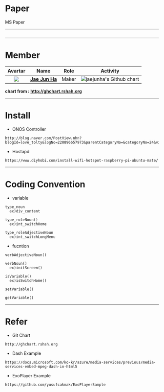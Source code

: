 # Paper  

MS Paper

---
<img src="">  

---

# Member  

|                           Avartar                            |                             Name                             | Role  |                           Activity                           |
| :----------------------------------------------------------: | :----------------------------------------------------------: | :---: | :----------------------------------------------------------: |
| <img src="https://avatars1.githubusercontent.com/u/7951335?v=4&s=100"> | <a href = "https://github.com/jaejunha"> **Jae Jun Ha** </a> | Maker | <img src="http://ghchart.rshah.org/jaejunha" alt="jaejunha's Github chart" /> |

 **chart from : http://ghchart.rshah.org**  

---

# Install  

- ONOS Controller  
```
http://blog.naver.com/PostView.nhn?blogId=love_tolty&logNo=220896657973&parentCategoryNo=&categoryNo=24&viewDate=&isShowPopularPosts=false&from=postView
```
- Hostapd
```
https://www.diyhobi.com/install-wifi-hotspot-raspberry-pi-ubuntu-mate/
```

---

# Coding Convention  
- variable  
```
type_noun
  ex)div_content
  
type_roleNoun()
  ex)int_switchHome
  
type_roleAdjectiveNoun
  ex)int_switchLongMenu
```
- fucntion  
```
verbAdjectiveNoun()

verbNoun()
  ex)initScreen()

isVariable()
  ex)isSwitchHome()
  
setVariable()

getVariable()
```

---

# Refer  
- Git Chart  
```
http://ghchart.rshah.org  
```
- Dash Example
```
https://docs.microsoft.com/ko-kr/azure/media-services/previous/media-services-embed-mpeg-dash-in-html5 
```
- ExoPlayer Example
```
https://github.com/yusufcakmak/ExoPlayerSample 
```
